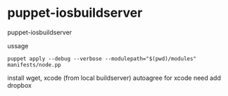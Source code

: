 puppet-iosbuildserver
=====================

puppet-iosbuildserver

ussage

`puppet apply --debug --verbose --modulepath="$(pwd)/modules" manifests/node.pp`


install wget, xcode (from local buildserver)
autoagree for xcode 
need add dropbox

